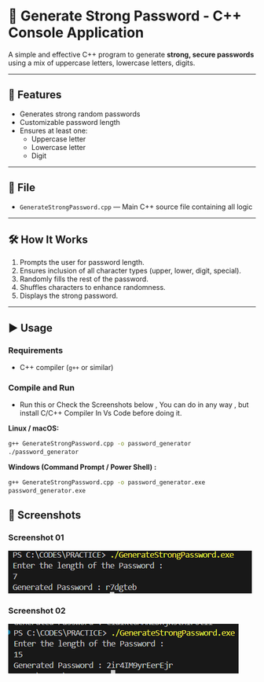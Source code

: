 # 🔐 Generate Strong Password - C++ Console Application

A simple and effective C++ program to generate **strong, secure passwords** using a mix of uppercase letters, lowercase letters, digits.

---

## 🚀 Features

- Generates strong random passwords
- Customizable password length
- Ensures at least one:
  - Uppercase letter
  - Lowercase letter
  - Digit
  

---

## 📁 File

- `GenerateStrongPassword.cpp` — Main C++ source file containing all logic

---

## 🛠️ How It Works

1. Prompts the user for password length.
2. Ensures inclusion of all character types (upper, lower, digit, special).
3. Randomly fills the rest of the password.
4. Shuffles characters to enhance randomness.
5. Displays the strong password.

---

## ▶️ Usage

### Requirements

- C++ compiler (`g++` or similar)

### Compile and Run
- Run this or Check the Screenshots below , You can do in any way , but install C/C++ Compiler In Vs Code before doing it.

**Linux / macOS:**
```bash
g++ GenerateStrongPassword.cpp -o password_generator
./password_generator
```
**Windows (Command Prompt / Power Shell) :**
```bash
g++ GenerateStrongPassword.cpp -o password_generator.exe
password_generator.exe
```
## 📸 Screenshots
### Screenshot 01 
![Screenshot01](https://github.com/RahulM2416/Strong-Password-Generator-cpp/blob/main/gsp1.png)

### Screenshot 02 
![Screenshot01](https://github.com/RahulM2416/Strong-Password-Generator-cpp/blob/main/gsp2.png)

